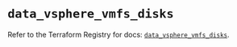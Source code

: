 # `data_vsphere_vmfs_disks`

Refer to the Terraform Registry for docs: [`data_vsphere_vmfs_disks`](https://registry.terraform.io/providers/vmware/vsphere/2.14.2/docs/data-sources/vmfs_disks).
